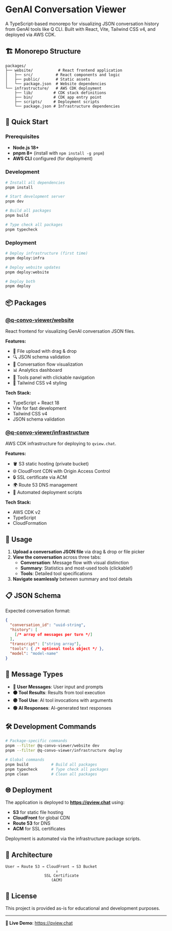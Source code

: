 # GenAI Conversation Viewer

A TypeScript-based monorepo for visualizing JSON conversation history from GenAI tools like Q CLI. Built with React, Vite, Tailwind CSS v4, and deployed via AWS CDK.

## 🏗️ Monorepo Structure

```
packages/
├── website/           # React frontend application
│   ├── src/          # React components and logic
│   ├── public/       # Static assets
│   └── package.json  # Website dependencies
└── infrastructure/   # AWS CDK deployment
    ├── lib/         # CDK stack definitions
    ├── bin/         # CDK app entry point
    ├── scripts/     # Deployment scripts
    └── package.json # Infrastructure dependencies
```

## 🚀 Quick Start

### Prerequisites

- **Node.js 18+**
- **pnpm 8+** (install with `npm install -g pnpm`)
- **AWS CLI** configured (for deployment)

### Development

```bash
# Install all dependencies
pnpm install

# Start development server
pnpm dev

# Build all packages
pnpm build

# Type check all packages
pnpm typecheck
```

### Deployment

```bash
# Deploy infrastructure (first time)
pnpm deploy:infra

# Deploy website updates
pnpm deploy:website

# Deploy both
pnpm deploy
```

## 📦 Packages

### [@q-convo-viewer/website](./packages/website)

React frontend for visualizing GenAI conversation JSON files.

**Features:**
- 📁 File upload with drag & drop
- 🔍 JSON schema validation
- 💬 Conversation flow visualization
- 📊 Analytics dashboard
- 🔧 Tools panel with clickable navigation
- 🎨 Tailwind CSS v4 styling

**Tech Stack:**
- TypeScript + React 18
- Vite for fast development
- Tailwind CSS v4
- JSON schema validation

### [@q-convo-viewer/infrastructure](./packages/infrastructure)

AWS CDK infrastructure for deploying to `qview.chat`.

**Features:**
- 🪣 S3 static hosting (private bucket)
- 🌐 CloudFront CDN with Origin Access Control
- 🔒 SSL certificate via ACM
- 🌍 Route 53 DNS management
- 📜 Automated deployment scripts

**Tech Stack:**
- AWS CDK v2
- TypeScript
- CloudFormation

## 🎯 Usage

1. **Upload a conversation JSON file** via drag & drop or file picker
2. **View the conversation** across three tabs:
   - **Conversation**: Message flow with visual distinction
   - **Summary**: Statistics and most-used tools (clickable!)
   - **Tools**: Detailed tool specifications
3. **Navigate seamlessly** between summary and tool details

## 📋 JSON Schema

Expected conversation format:

```json
{
  "conversation_id": "uuid-string",
  "history": [
    [/* array of messages per turn */]
  ],
  "transcript": ["string array"],
  "tools": { /* optional tools object */ },
  "model": "model-name"
}
```

## 🎨 Message Types

- **🔵 User Messages**: User input and prompts
- **⚫ Tool Results**: Results from tool execution  
- **🟣 Tool Use**: AI tool invocations with arguments
- **🟢 AI Responses**: AI-generated text responses

## 🛠️ Development Commands

```bash
# Package-specific commands
pnpm --filter @q-convo-viewer/website dev
pnpm --filter @q-convo-viewer/infrastructure deploy

# Global commands
pnpm build          # Build all packages
pnpm typecheck      # Type check all packages
pnpm clean          # Clean all packages
```

## 🌐 Deployment

The application is deployed to **https://qview.chat** using:

- **S3** for static file hosting
- **CloudFront** for global CDN
- **Route 53** for DNS
- **ACM** for SSL certificates

Deployment is automated via the infrastructure package scripts.

## 🔧 Architecture

```
User → Route 53 → CloudFront → S3 Bucket
                      ↓
                 SSL Certificate
                    (ACM)
```

## 📄 License

This project is provided as-is for educational and development purposes.

---

**🔗 Live Demo**: https://qview.chat
